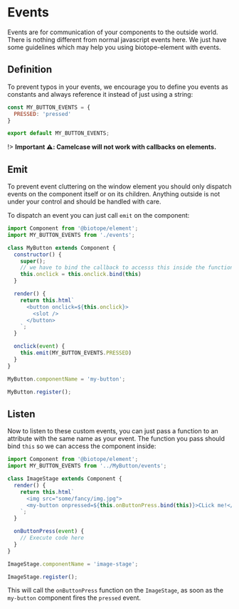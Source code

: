 # Events
Events are for communication of your 
components to the outside world.
There is nothing different from normal 
javascript events here. We just have some 
guidelines which may help you using 
biotope-element with events.

## Definition
To prevent typos in your events, we encourage you to define you events as constants and always
reference it instead of just using a string:
```js
const MY_BUTTON_EVENTS = {
  PRESSED: 'pressed'
}

export default MY_BUTTON_EVENTS;
```

!> __Important ⚠️: Camelcase will not work with callbacks on elements.__

## Emit
To prevent event cluttering on the window element you should only dispatch events on the component
itself or on its children. Anything outside is not under your control and should be handled with
care.

To dispatch an event you can just call `emit` on the component:

```js
import Component from '@biotope/element';
import MY_BUTTON_EVENTS from './events';

class MyButton extends Component {
  constructor() {
    super();
    // we have to bind the callback to accesss this inside the function
    this.onclick = this.onclick.bind(this)
  }

  render() {
    return this.html`
      <button onclick=${this.onclick}>
        <slot />
      </button>
    `;
  }

  onclick(event) {
    this.emit(MY_BUTTON_EVENTS.PRESSED)
  }
}

MyButton.componentName = 'my-button';

MyButton.register();
```

## Listen
Now to listen to these custom events, you can just pass a function to an attribute with the same
name as your event. The function you pass should bind `this` so we can access the component inside:

```js
import Component from '@biotope/element';
import MY_BUTTON_EVENTS from '../MyButton/events';

class ImageStage extends Component {
  render() {
    return this.html`
      <img src="some/fancy/img.jpg"> 
      <my-button onpressed=${this.onButtonPress.bind(this)}>CLick me!</button>
    `;
  }

  onButtonPress(event) {
    // Execute code here
  }
}

ImageStage.componentName = 'image-stage';

ImageStage.register();
```

This will call the `onButtonPress` function on the `ImageStage`, as soon as the `my-button`
component fires the `pressed` event.
